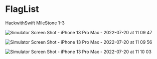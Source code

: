 # FlagList
HackwithSwift MileStone 1-3

![Simulator Screen Shot - iPhone 13 Pro Max - 2022-07-20 at 11 09 47](https://user-images.githubusercontent.com/71196378/179931349-6e35c54c-a5ac-438c-9975-3de29da11c4a.png)

![Simulator Screen Shot - iPhone 13 Pro Max - 2022-07-20 at 11 09 56](https://user-images.githubusercontent.com/71196378/179931340-6af5f6a0-e028-42bc-b9b8-d3128f3ed63f.png)

![Simulator Screen Shot - iPhone 13 Pro Max - 2022-07-20 at 11 10 03](https://user-images.githubusercontent.com/71196378/179931356-bbaa193d-4546-4374-9354-aa68f7f7bf47.png)


